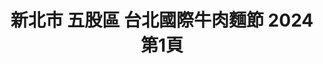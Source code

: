 ---
title: "新北市 五股區 台北國際牛肉麵節 2024 第1頁"
description: "新北市 五股區 台北國際牛肉麵節 2024 獲獎餐廳 第1頁"
keywords:
  - 美食競賽
  - 台灣美食
  - 美食精選
datePublished: "2025-06-30"
dateModified: "2025-07-02"
city: "新北市"
district: "五股區"
award: "台北國際牛肉麵節"
year: "2024"
page: 1
count: 1

restaurants:
  - name: "新九九牛肉麵"
    city: "新北市"
    district: "五股區"
    address: "248新北市五股區成泰路三段247號"
    phone: "0222928059"
    geo: "25.093612604703925, 121.44652060392576"
    link: "新北市/五股區/新九九牛肉麵"
    google_map: "https://maps.app.goo.gl/tqMwNpdqCZUJAT3SA"
    footinder: "https://footinder.com.tw/%E6%96%B0%E5%8C%97%E5%B8%82%E4%BA%94%E8%82%A1%E5%8D%80/61838/"
    award:
    - name: "台北國際牛肉麵節"
      year: "2024"
---